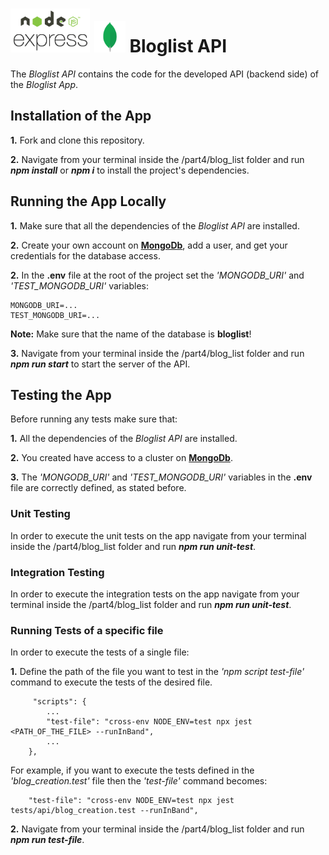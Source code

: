 <h1>
<img src="https://raw.githubusercontent.com/katerina-tziala/fullstackopen2019/master/documentation_images/node_express.png" alt="node express logo" width="auto" height="70">
<img src="https://raw.githubusercontent.com/katerina-tziala/fullstackopen2019/master/documentation_images/mongoDB_logo.png" alt="mongoDB logo" width="50" height="50">
Bloglist API<br/>
</h1>

The *Bloglist API* contains the code for the developed API (backend side) of the *Bloglist App*.

## Installation of the App

**1.** Fork and clone this repository.

**2.** Navigate from your terminal inside the /part4/blog_list folder and run ***npm install*** or ***npm i*** to install the project's dependencies.


## Running the App Locally

**1.** Make sure that all the dependencies of the *Bloglist API* are installed.

**2.** Create your own account on [**MongoDb**](https://www.mongodb.com/cloud), add a user, and get your credentials for the database access.

**2.** In the **.env** file at the root of the project set the *'MONGODB_URI'* and *'TEST_MONGODB_URI'* variables:
    
    MONGODB_URI=...
    TEST_MONGODB_URI=...

**Note:** Make sure that the name of the database is **bloglist**!

**3.**  Navigate from your terminal inside the /part4/blog_list folder and run ***npm run start*** to start the server of the API.


## Testing the App

Before running any tests make sure that:

**1.** All the dependencies of the *Bloglist API* are installed.

**2.** You created have access to a cluster on [**MongoDb**](https://www.mongodb.com/cloud). 

**3.** The *'MONGODB_URI'* and *'TEST_MONGODB_URI'* variables in the **.env** file are correctly defined, as stated before.


### Unit Testing

In order to execute the unit tests on the app navigate from your terminal inside the /part4/blog_list folder and run ***npm run unit-test***.


### Integration Testing

In order to execute the integration tests on the app navigate from your terminal inside the /part4/blog_list folder and run ***npm run unit-test***.


### Running Tests of a specific file

In order to execute the tests of a single file:

**1.** Define the path of the file you want to test in the *'npm script test-file'* command to execute the tests of the desired file.

         "scripts": {
            ...
            "test-file": "cross-env NODE_ENV=test npx jest <PATH_OF_THE_FILE> --runInBand",
            ...
        },

For example, if you want to execute the tests defined in the *'blog_creation.test'* file then the *'test-file'* command becomes:

        "test-file": "cross-env NODE_ENV=test npx jest tests/api/blog_creation.test --runInBand",


**2.** Navigate from your terminal inside the /part4/blog_list folder and run ***npm run test-file***.

